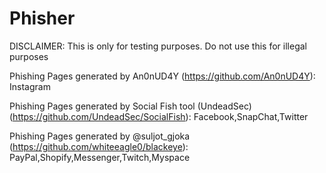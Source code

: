 # Phisher

DISCLAIMER: This is only for testing purposes. Do not use this for illegal purposes  

Phishing Pages generated by An0nUD4Y (https://github.com/An0nUD4Y):
Instagram

Phishing Pages generated by Social Fish tool (UndeadSec) (https://github.com/UndeadSec/SocialFish):
Facebook,SnapChat,Twitter

Phishing Pages generated by @suljot_gjoka (https://github.com/whiteeagle0/blackeye):
PayPal,Shopify,Messenger,Twitch,Myspace
